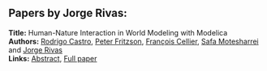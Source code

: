 <h2>Papers by Jorge Rivas:</h2>
<p>
<b>Title:</b> Human-Nature Interaction in World Modeling with Modelica<br />
<b>Authors:</b> <a href="../authors/author_54.html">Rodrigo Castro</a>, <a href="../authors/author_97.html">Peter Fritzson</a>, <a href="../authors/author_55.html">François Cellier</a>, <a href="../authors/author_215.html">Safa Motesharrei</a> and <a href="../authors/author_259.html">Jorge Rivas</a><br />
<b>Links:</b> <a href="../abstracts/abstract_51.pdf">Abstract</a>, <a href="../submissions/ECP14096477_CastroFritzsonCellierMotesharreiRivas.pdf">Full paper</a>
</p>